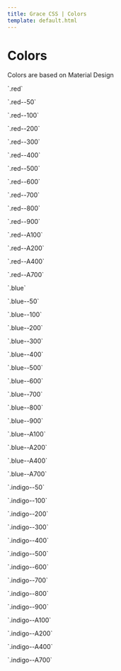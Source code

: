 ```yaml
---
title: Grace CSS | Colors
template: default.html
---
```

# Colors
Colors are based on Material Design

<div class="red" style="height: 30px">
  `.red`
</div>

<div class="red--50" style="height: 30px">
  `.red--50`
</div>

<div class="red--100" style="height: 30px">
  `.red--100`
</div>

<div class="red--200" style="height: 30px">
  `.red--200`
</div>

<div class="red--300" style="height: 30px">
  `.red--300`
</div>

<div class="red--400" style="height: 30px">
  `.red--400`
</div>

<div class="red--500" style="height: 30px">
  `.red--500`
</div>

<div class="red--600" style="height: 30px">
  `.red--600`
</div>

<div class="red--700" style="height: 30px">
  `.red--700`
</div>

<div class="red--800" style="height: 30px">
  `.red--800`
</div>

<div class="red--900" style="height: 30px">
  `.red--900`
</div>

<div class="red--A100" style="height: 30px">
  `.red--A100`
</div>

<div class="red--A200" style="height: 30px">
  `.red--A200`
</div>

<div class="red--A400" style="height: 30px">
  `.red--A400`
</div>

<div class="red--A700" style="height: 30px">
  `.red--A700`
</div>

<!-- blue -->

<div class="blue" style="height: 30px">
  `.blue`
</div>

<div class="blue--50" style="height: 30px">
  `.blue--50`
</div>

<div class="blue--100" style="height: 30px">
  `.blue--100`
</div>

<div class="blue--200" style="height: 30px">
  `.blue--200`
</div>

<div class="blue--300" style="height: 30px">
  `.blue--300`
</div>

<div class="blue--400" style="height: 30px">
  `.blue--400`
</div>

<div class="blue--500" style="height: 30px">
  `.blue--500`
</div>

<div class="blue--600" style="height: 30px">
  `.blue--600`
</div>

<div class="blue--700" style="height: 30px">
  `.blue--700`
</div>

<div class="blue--800" style="height: 30px">
  `.blue--800`
</div>

<div class="blue--900" style="height: 30px">
  `.blue--900`
</div>

<div class="blue--A100" style="height: 30px">
  `.blue--A100`
</div>

<div class="blue--A200" style="height: 30px">
  `.blue--A200`
</div>

<div class="blue--A400" style="height: 30px">
  `.blue--A400`
</div>

<div class="blue--A700" style="height: 30px">
  `.blue--A700`
</div>


<!-- indigo -->

<div class="indigo--50" style="height: 30px">
  `.indigo--50`
</div>

<div class="indigo--100" style="height: 30px">
  `.indigo--100`
</div>

<div class="indigo--200" style="height: 30px">
  `.indigo--200`
</div>

<div class="indigo--300" style="height: 30px">
  `.indigo--300`
</div>

<div class="indigo--400" style="height: 30px">
  `.indigo--400`
</div>

<div class="indigo--500" style="height: 30px">
  `.indigo--500`
</div>

<div class="indigo--600" style="height: 30px">
  `.indigo--600`
</div>

<div class="indigo--700" style="height: 30px">
  `.indigo--700`
</div>

<div class="indigo--800" style="height: 30px">
  `.indigo--800`
</div>

<div class="indigo--900" style="height: 30px">
  `.indigo--900`
</div>

<div class="indigo--A100" style="height: 30px">
  `.indigo--A100`
</div>

<div class="indigo--A200" style="height: 30px">
  `.indigo--A200`
</div>

<div class="indigo--A400" style="height: 30px">
  `.indigo--A400`
</div>

<div class="indigo--A700" style="height: 30px">
  `.indigo--A700`
</div>